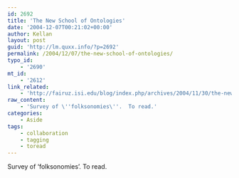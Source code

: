 ```yaml
---
id: 2692
title: 'The New School of Ontologies'
date: '2004-12-07T00:21:02+00:00'
author: Kellan
layout: post
guid: 'http://lm.quxx.info/?p=2692'
permalink: /2004/12/07/the-new-school-of-ontologies/
typo_id:
    - '2690'
mt_id:
    - '2612'
link_related:
    - 'http://fairuz.isi.edu/blog/index.php/archives/2004/11/30/the-new-school-of-ontologies/'
raw_content:
    - 'Survey of \''folksonomies\''.  To read.'
categories:
    - Aside
tags:
    - collaboration
    - tagging
    - toread
---
```


Survey of ‘folksonomies’. To read.